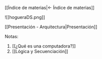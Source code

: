  [[Índice de materias|<- Índice de materias]]

![[hogueraDS.png]]

[[Presentación - Arquitectura|Presentación]]

Notas:

1. [[¿Qué es una computadora?]]
2. [[Lógica y Secuenciación]]